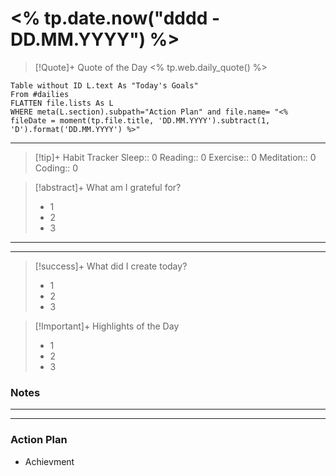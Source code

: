 # <% tp.date.now("dddd - DD.MM.YYYY") %>

> [!Quote]+ Quote of the Day
> <% tp.web.daily_quote() %>

```dataview
Table without ID L.text As "Today's Goals"
From #dailies 
FLATTEN file.lists As L
WHERE meta(L.section).subpath="Action Plan" and file.name= "<% fileDate = moment(tp.file.title, 'DD.MM.YYYY').subtract(1, 'D').format('DD.MM.YYYY') %>"
```
---


> [!tip]+ Habit Tracker
> Sleep:: 0
> Reading:: 0
> Exercise:: 0
> Meditation:: 0
> Coding:: 0


> [!abstract]+ What am I grateful for?
> - 1
> - 2
> - 3


---
---

> [!success]+ What did I create today?
> - 1
> - 2
> - 3

>[!Important]+ Highlights of the Day
>- 1
>- 2
>- 3


### Notes
---
---
### Action Plan
- Achievment  